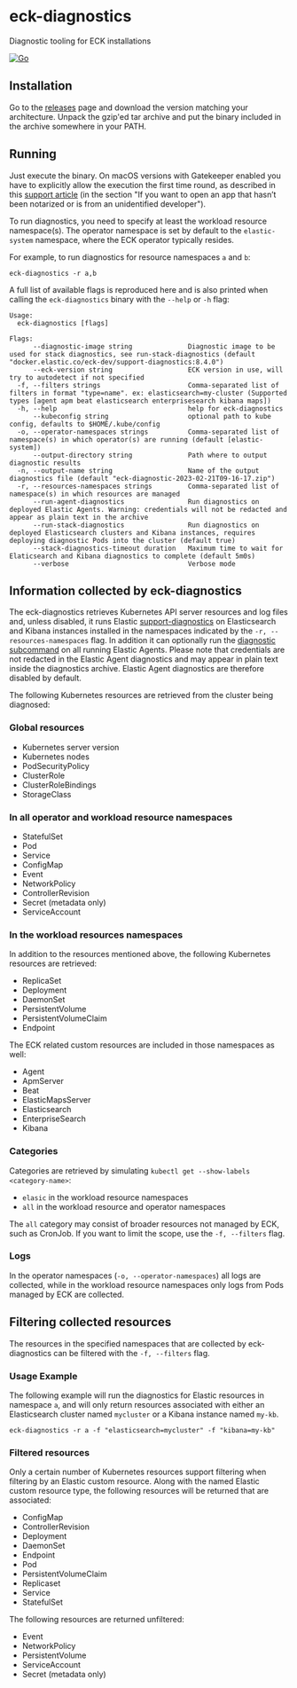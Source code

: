 # eck-diagnostics
Diagnostic tooling for ECK installations

[![Go](https://github.com/elastic/eck-diagnostics/actions/workflows/go.yml/badge.svg?branch=main)](https://github.com/elastic/eck-diagnostics/actions/workflows/go.yml)

## Installation

Go to the [releases](https://github.com/elastic/eck-diagnostics/releases) page and download the version matching your architecture. Unpack the gzip'ed tar archive and put the binary included in the archive somewhere in your PATH.


## Running

Just execute the binary. On macOS versions with Gatekeeper enabled you have to explicitly allow the execution the first time round, as described in this [support article](https://support.apple.com/en-us/HT202491) (in the section "If you want to open an app that hasn’t been notarized or is from an unidentified developer"). 

To run diagnostics, you need to specify at least the workload resource namespace(s). The operator namespace is set by default to the `elastic-system` namespace, where the ECK operator typically resides.

For example, to run diagnostics for resource namespaces `a` and `b`:
```shell
eck-diagnostics -r a,b
```

A full list of available flags is reproduced here and is also printed when calling the `eck-diagnostics` binary with the `--help` or `-h` flag:

```
Usage:
  eck-diagnostics [flags]

Flags:
      --diagnostic-image string              Diagnostic image to be used for stack diagnostics, see run-stack-diagnostics (default "docker.elastic.co/eck-dev/support-diagnostics:8.4.0")
      --eck-version string                   ECK version in use, will try to autodetect if not specified
  -f, --filters strings                      Comma-separated list of filters in format "type=name". ex: elasticsearch=my-cluster (Supported types [agent apm beat elasticsearch enterprisesearch kibana maps])
  -h, --help                                 help for eck-diagnostics
      --kubeconfig string                    optional path to kube config, defaults to $HOME/.kube/config
  -o, --operator-namespaces strings          Comma-separated list of namespace(s) in which operator(s) are running (default [elastic-system])
      --output-directory string              Path where to output diagnostic results
  -n, --output-name string                   Name of the output diagnostics file (default "eck-diagnostic-2023-02-21T09-16-17.zip")
  -r, --resources-namespaces strings         Comma-separated list of namespace(s) in which resources are managed
      --run-agent-diagnostics                Run diagnostics on deployed Elastic Agents. Warning: credentials will not be redacted and appear as plain text in the archive
      --run-stack-diagnostics                Run diagnostics on deployed Elasticsearch clusters and Kibana instances, requires deploying diagnostic Pods into the cluster (default true)
      --stack-diagnostics-timeout duration   Maximum time to wait for Elaticsearch and Kibana diagnostics to complete (default 5m0s)
      --verbose                              Verbose mode
```

## Information collected by eck-diagnostics

The eck-diagnostics retrieves Kubernetes API server resources and log files and, unless disabled, it runs Elastic [support-diagnostics](https://github.com/elastic/support-diagnostics) on Elasticsearch and Kibana instances installed in the namespaces indicated by the `-r, --resources-namespaces` flag. In addition it can optionally run the [diagnostic subcommand](https://www.elastic.co/guide/en/fleet/current/elastic-agent-cmd-options.html#elastic-agent-diagnostics-command) on all running Elastic Agents. Please note that credentials are not redacted in the Elastic Agent diagnostics and may appear in plain text inside the diagnostics archive. Elastic Agent diagnostics are therefore disabled by default.

The following Kubernetes resources are retrieved from the cluster being diagnosed:

### Global resources
* Kubernetes server version
* Kubernetes nodes
* PodSecurityPolicy
* ClusterRole
* ClusterRoleBindings
* StorageClass

### In all operator and workload resource namespaces 
* StatefulSet
* Pod
* Service
* ConfigMap
* Event
* NetworkPolicy
* ControllerRevision
* Secret (metadata only)
* ServiceAccount

### In the workload resources namespaces
In addition to the resources mentioned above, the following Kubernetes resources are retrieved:
* ReplicaSet
* Deployment
* DaemonSet
* PersistentVolume
* PersistentVolumeClaim
* Endpoint

The ECK related custom resources are included in those namespaces as well: 
* Agent
* ApmServer
* Beat
* ElasticMapsServer
* Elasticsearch
* EnterpriseSearch
* Kibana

### Categories
Categories are retrieved by simulating `kubectl get --show-labels <category-name>`:
* `elasic` in the workload resource namespaces
* `all` in the workload resource and operator namespaces

The `all` category may consist of broader resources not managed by ECK, such as CronJob. If you want to limit the scope, use the `-f, --filters` flag.

### Logs
In the operator namespaces (`-o, --operator-namespaces`) all logs are collected, while in the workload resource namespaces only logs from Pods managed by ECK are collected.

## Filtering collected resources

The resources in the specified namespaces that are collected by eck-diagnostics can be filtered with the `-f, --filters` flag.

### Usage Example

The following example will run the diagnostics for Elastic resources in namespace `a`, and will only return resources associated with either an Elasticsearch cluster named `mycluster` or a Kibana instance named `my-kb`.

```shell
eck-diagnostics -r a -f "elasticsearch=mycluster" -f "kibana=my-kb"
```

### Filtered resources

Only a certain number of Kubernetes resources support filtering when filtering by an Elastic custom resource.  Along with the named Elastic custom resource type, the following resources will be returned that are associated:

* ConfigMap
* ControllerRevision
* Deployment
* DaemonSet
* Endpoint
* Pod
* PersistentVolumeClaim
* Replicaset
* Service
* StatefulSet

The following resources are returned unfiltered:

* Event
* NetworkPolicy
* PersistentVolume
* ServiceAccount
* Secret (metadata only)
